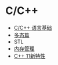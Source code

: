 # C/C++

- [C/C++ 语言基础](https://github.com/Apriluestc/2020/blob/master/blog/doc/C%2B%2B/%E8%AF%AD%E8%A8%80%E5%9F%BA%E7%A1%80.md)
- [多态篇](https://github.com/Apriluestc/2020/blob/master/blog/doc/C%2B%2B/%E5%A4%9A%E6%80%81%E7%AF%87.md)
- STL
- [内存管理](https://github.com/Apriluestc/2020/blob/master/blog/doc/C%2B%2B/%E5%86%85%E5%AD%98%E7%AE%A1%E7%90%86%E7%AF%87.md)
- [C++ 11新特性](https://github.com/Apriluestc/2020/blob/master/blog/doc/C%2B%2B/C%2B%2B11%E6%96%B0%E7%89%B9%E6%80%A7.md)
